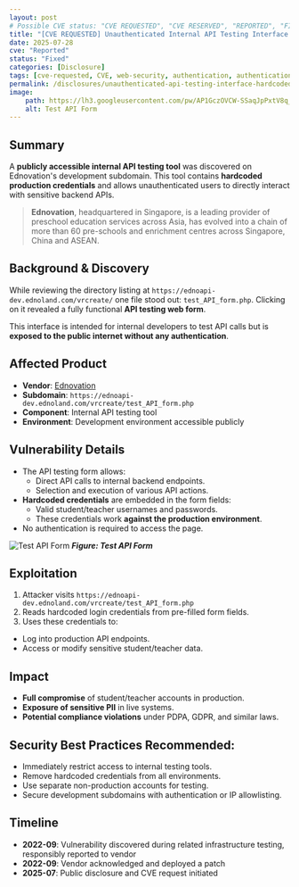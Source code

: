 ```yaml
---
layout: post
# Possible CVE status: "CVE REQUESTED", "CVE RESERVED", "REPORTED", "FIXED", "FIXED – NO CVE", "NO RESPONSE", "UNPATCHED", "CVE-YYYY-NNNNN"
title: "[CVE REQUESTED] Unauthenticated Internal API Testing Interface Exposing Hardcoded Production Credentials"
date: 2025-07-28
cve: "Reported"
status: "Fixed"
categories: [Disclosure]
tags: [cve-requested, CVE, web-security, authentication, authentication-bypass, credential-exposure, ednovation, vulnerability, aimath, api]
permalink: /disclosures/unauthenticated-api-testing-interface-hardcoded-production-credentials/
image:
    path: https://lh3.googleusercontent.com/pw/AP1GczOVCW-SSaqJpPxtV8q_KFwdRo4-AakK2YBKpOQwhbFhmklJMjVxdhZ9ezjNtEP72qCcIjL2D7I23R7kHNJjz4WVWntz1P3vW-akAjkQUqHUN10wFkGGXisatTAx25DvmyXHafLFPXKe4l1ZphdRo3T5=w1578-h1108-s-no-gm
    alt: Test API Form
---
```


## Summary

A **publicly accessible internal API testing tool** was discovered on Ednovation's development subdomain. This tool contains **hardcoded production credentials** and allows unauthenticated users to directly interact with sensitive backend APIs.

> **Ednovation**, headquartered in Singapore, is a leading provider of preschool education services across Asia, has evolved into a chain of more than 60 pre-schools and enrichment centres across Singapore, China and ASEAN.

## Background & Discovery

While reviewing the directory listing at `https://ednoapi-dev.ednoland.com/vrcreate/` one file stood out: `test_API_form.php`. Clicking on it revealed a fully functional **API testing web form**.

This interface is intended for internal developers to test API calls but is **exposed to the public internet without any authentication**.

## Affected Product

- **Vendor**: [Ednovation](https://ednovation.com)
- **Subdomain**: `https://ednoapi-dev.ednoland.com/vrcreate/test_API_form.php`
- **Component**: Internal API testing tool
- **Environment**: Development environment accessible publicly

## Vulnerability Details

- The API testing form allows:
  - Direct API calls to internal backend endpoints.
  - Selection and execution of various API actions.
- **Hardcoded credentials** are embedded in the form fields:
  - Valid student/teacher usernames and passwords.
  - These credentials work **against the production environment**.
- No authentication is required to access the page.

![Test API Form](https://lh3.googleusercontent.com/pw/AP1GczOVCW-SSaqJpPxtV8q_KFwdRo4-AakK2YBKpOQwhbFhmklJMjVxdhZ9ezjNtEP72qCcIjL2D7I23R7kHNJjz4WVWntz1P3vW-akAjkQUqHUN10wFkGGXisatTAx25DvmyXHafLFPXKe4l1ZphdRo3T5=w1578-h1108-s-no-gm)
_**Figure: Test API Form**_

## Exploitation

1. Attacker visits `https://ednoapi-dev.ednoland.com/vrcreate/test_API_form.php`
2. Reads hardcoded login credentials from pre-filled form fields.
3. Uses these credentials to:
- Log into production API endpoints.
- Access or modify sensitive student/teacher data.

## Impact

- **Full compromise** of student/teacher accounts in production.
- **Exposure of sensitive PII** in live systems.
- **Potential compliance violations** under PDPA, GDPR, and similar laws.

## **Security Best Practices Recommended**:

- Immediately restrict access to internal testing tools.
- Remove hardcoded credentials from all environments.
- Use separate non-production accounts for testing.
- Secure development subdomains with authentication or IP allowlisting.

## Timeline

- **2022-09**: Vulnerability discovered during related infrastructure testing, responsibly reported to vendor
- **2022-09**: Vendor acknowledged and deployed a patch  
- **2025-07**: Public disclosure and CVE request initiated
